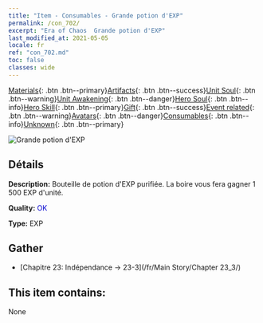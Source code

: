 ```yaml
---
title: "Item - Consumables - Grande potion d'EXP"
permalink: /con_702/
excerpt: "Era of Chaos  Grande potion d'EXP"
last_modified_at: 2021-05-05
locale: fr
ref: "con_702.md"
toc: false
classes: wide
---
```

 [Materials](/ItemsFR/){: .btn .btn--primary}[Artifacts](/ItemsFR/Artifacts/){: .btn .btn--success}[Unit Soul](/ItemsFR/UnitSoul/){: .btn .btn--warning}[Unit Awakening](/ItemsFR/UnitAwakening/){: .btn .btn--danger}[Hero Soul](/ItemsFR/HeroSoul/){: .btn .btn--info}[Hero Skill](/ItemsFR/HeroSkill/){: .btn .btn--primary}[Gift](/ItemsFR/Gift/){: .btn .btn--success}[Event related](/ItemsFR/Events/){: .btn .btn--warning}[Avatars](/ItemsFR/Avatars/){: .btn .btn--danger}[Consumables](/ItemsFR/Consumables/){: .btn .btn--info}[Unknown](/ItemsFR/Unknown/){: .btn .btn--primary}

 ![Grande potion d'EXP](/images/t/i_502.png)

## Détails
 **Description:** Bouteille de potion d'EXP purifiée. La boire vous fera gagner 1 500 EXP d'unité.

 **Quality:** <span style="color: #0000CD">OK</span>

 **Type:** EXP

## Gather

*    [Chapitre 23: Indépendance -> 23-3](/fr/Main Story/Chapter 23_3/) 

## This item contains:

  None

